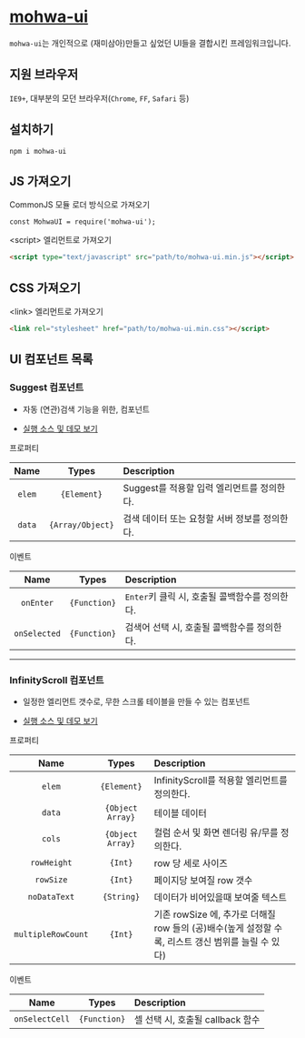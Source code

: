 # [mohwa-ui](https://github.com/mohwa/mohwaUI)

`mohwa-ui`는 개인적으로 (재미삼아)만들고 싶었던 UI들을 결합시킨 프레임워크입니다.

## 지원 브라우저

`IE9+`, 대부분의 모던 브라우저(`Chrome`, `FF`, `Safari` 등)


## 설치하기

```
npm i mohwa-ui
```

## JS 가져오기

CommonJS 모듈 로더 방식으로 가져오기

```
const MohwaUI = require('mohwa-ui');
```


\<script\> 엘리먼트로 가져오기

```html
<script type="text/javascript" src="path/to/mohwa-ui.min.js"></script>
```

## CSS 가져오기

\<link\> 엘리먼트로 가져오기

```html
<link rel="stylesheet" href="path/to/mohwa-ui.min.css"></script>
```

## UI 컴포넌트 목록

### Suggest 컴포넌트

- 자동 (연관)검색 기능을 위한, 컴포넌트

- [실행 소스 및 데모 보기](http://jsfiddle.net/mohwa/gznkrwjp/7/)

프로퍼티

|Name|Types|Description|
|:--:|:-----:|:----------|
|`elem`|`{Element}`|Suggest를 적용할 입력 엘리먼트를 정의한다.|
|`data`|`{Array/Object}`|검색 데이터 또는 요청할 서버 정보를 정의한다.|

이벤트

|Name|Types|Description|
|:--:|:-----:|:----------|
|`onEnter`|`{Function}`|`Enter`키 클릭 시, 호출될 콜백함수를 정의한다.|
|`onSelected`|`{Function}`|검색어 선택 시, 호출될 콜백함수를 정의한다.|

___

### InfinityScroll 컴포넌트

- 일정한 엘리먼트 갯수로, 무한 스크롤 테이블을 만들 수 있는 컴포넌트

- [실행 소스 및 데모 보기](https://jsfiddle.net/mohwa/Lsv7fx3f/)

프로퍼티

|Name|Types|Description|
|:--:|:-----:|:----------|
|`elem`|`{Element}`|InfinityScroll를 적용할 엘리먼트를 정의한다.|
|`data`|`{Object Array}`|테이블 데이터|
|`cols`|`{Object Array}`|컬럼 순서 및 화면 렌더링 유/무를 정의한다.|
|`rowHeight`|`{Int}`|row 당 세로 사이즈|
|`rowSize`|`{Int}`|페이지당 보여질 row 갯수|
|`noDataText`|`{String}`|데이터가 비어있을때 보여줄 텍스트|
|`multipleRowCount`|`{Int}`|기존 rowSize 에, 추가로 더해질 row 들의 (공)배수(높게 설정할 수록, 리스트 갱신 범위를 늘릴 수 있다)|

이벤트

|Name|Types|Description|
|:--:|:-----:|:----------|
|`onSelectCell`|`{Function}`|셀 선택 시, 호출될 callback 함수|
